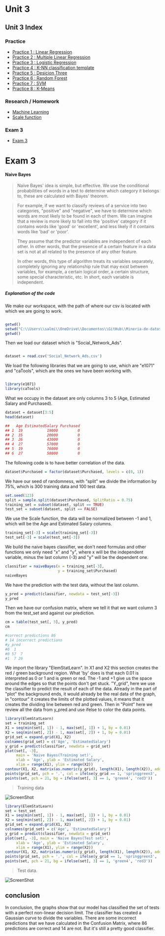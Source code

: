 # Unit 3

## Unit 3 Index

### Practice

- [Practice 1 : Linear Regression](https://github.com/SalmaFabel/Mineria_de_Datos/tree/Unit_3/Unit%203/Practices#practice-1-linear-regression)
- [Practice 2 : Multiple Linear Regression](https://github.com/SalmaFabel/Mineria_de_Datos/tree/Unit_3/Unit%203/Practices#practice-2--multiple-linear-regression)
- [Practice 3 : Logistic Regression](https://github.com/SalmaFabel/Mineria_de_Datos/tree/Unit_3/Unit%203/Practices#practice-3--logistic-regression)
- [Practice 4 : K-NN classification template](https://github.com/SalmaFabel/Mineria_de_Datos/tree/Unit_3/Unit%203/Practices#practice-4--k-nn-classification-template)
- [Practice 5 : Desicion Three](https://github.com/SalmaFabel/Mineria_de_Datos/tree/Unit_3/Unit%203/Practices#practice-5--desicion-three)
- [Practice 6 : Random Forest](https://github.com/SalmaFabel/Mineria_de_Datos/tree/Unit_3/Unit%203/Practices#practice-6--random-forest)
- [Practice 7 : SVM](https://github.com/SalmaFabel/Mineria_de_Datos/tree/Unit_3/Unit%203/Practices#practice-7-svm)
- [Practice 8 : K-Means](https://github.com/SalmaFabel/Mineria_de_Datos/tree/Unit_3/Unit%203/Practices#practice-8--k-means)

### Research / Homework

- [Machine Learning](https://github.com/SalmaFabel/Mineria_de_Datos/blob/Unit_3/Unit%203/Research%20-%20Homework/Machine%20Learning.md#machine-learning)
- [Scale function](https://github.com/SalmaFabel/Mineria_de_Datos/blob/Unit_3/Unit%203/Research%20-%20Homework/Scale.md#scale-function)


### Exam 3

- [Exam 3](https://github.com/SalmaFabel/Mineria_de_Datos/tree/Unit_3/Unit%203/Evaluation#exam-3)

# Exam 3

#### Naive Bayes 

>Naïve Bayes' idea is simple, but effective. We use the conditional probabilities of words in a text to determine which category it belongs to, these are calculated with Bayes' theorem.

>For example, if we want to classify reviews of a service into two categories, "positive" and "negative", we have to determine which words are most likely to be found in each of them. We can imagine that a review is more likely to fall into the 'positive' category if it contains words like 'good' or 'excellent', and less likely if it contains words like 'bad' or 'poor'.

>They assume that the predictor variables are independent of each other. In other words, that the presence of a certain feature in a data set is not at all related to the presence of any other feature.

>In other words, this type of algorithm treats its variables separately, completely ignoring any relationship rule that may exist between variables, for example, a certain logical order, a certain structure, some special characteristic, etc. In short, each variable is independent.

##### Explanation of the code


We make our workspace, with the path of where our csv is located with which we are going to work.

```r

getwd()
setwd("C:\\Users\\salmi\\OneDrive\\Documentos\\GitHub\\Mineria-de-datos\\Unit 3\\Evaluation")
getwd()

```

Then we load our dataset which is "Social_Network_Ads".

```r

dataset = read.csv('Social_Network_Ads.csv')

```

We load the following libraries that we are going to use, which are "e1071" and "caTools", which are the ones we have been working with.

```r

library(e1071) 
library(caTools)

```

What we occupy in the dataset are only columns 3 to 5 (Age, Estimated Salary and Purchased).

```r
dataset = dataset[3:5]
head(dataset)

##   Age EstimatedSalary Purchased
## 1  19           19000         0
## 2  35           20000         0
## 3  26           43000         0
## 4  27           57000         0
## 5  19           76000         0
## 6  27           58000         0

```

The following code is to have better correlation of the data.

```r
dataset$Purchased = factor(dataset$Purchased, levels = c(0, 1))

```

We have our seed of randomness, with "split" we divide the information by 75%, which is 300 training data and 100 test data.

```r
set.seed(123)
split = sample.split(dataset$Purchased, SplitRatio = 0.75)
training_set = subset(dataset, split == TRUE)
test_set = subset(dataset, split == FALSE)

```

We use the Scale function, the data will be normalized between -1 and 1, which will be the Age and Estimated Salary columns.

```r
training_set[-3] = scale(training_set[-3])
test_set[-3] = scale(test_set[-3])

```

We build the naive bayes classifier, we don't need formulas and other functions we only need "x" and "y", where x will be the independent variable, minus the last column (-3) and "y" will be the dependent one.

```r
classifier = naiveBayes(x = training_set[-3],
                        y = training_set$Purchased)
naiveBayes
```

We have the prediction with the test data, without the last column.

```r
y_pred = predict(classifier, newdata = test_set[-3])
y_pred
```

Then we have our confusion matrix, where we tell it that we want column 3 from the test_set and against our prediction.

```r
cm = table(test_set[, 3], y_pred)
cm

#correct predictions 86
# 14 incorrect predictions
#y_pred
#0  1
#0 57  7
#1  7 29

```

We import the library "ElemStatLearn". In X1 and X2 this section creates the red / green background region. What 'by' does is that each 0.01 is interpreted as 0 or 1 and is green or red. The -1 and +1 give us the space around the edges so that the points don't get stuck.
"Y_grid", here we use the classifier to predict the result of each of the data. Already in the part of "plot" the background ends, it would already be the real data of the graph, in "contour" it creates the limits of the plotted values, it means that it creates the dividing line between red and green. Then in "Point" here we review all the data from y_pred and use ifelse to color the data points.


```r
library(ElemStatLearn)
set = training_set
X1 = seq(min(set[, 1]) - 1, max(set[, 1]) + 1, by = 0.01)
X2 = seq(min(set[, 2]) - 1, max(set[, 2]) + 1, by = 0.01)
grid_set = expand.grid(X1, X2)
colnames(grid_set) = c('Age', 'EstimatedSalary')
y_grid = predict(classifier, newdata = grid_set)
plot(set[, -3],
     main = 'Naive Bayes(Training set)',
     xlab = 'Age', ylab = 'Estimated Salary',
     xlim = range(X1), ylim = range(X2))
contour(X1, X2, matrix(as.numeric(y_grid), length(X1), length(X2)), add = TRUE)
points(grid_set, pch = '.', col = ifelse(y_grid == 1, 'springgreen3', 'tomato'))
points(set, pch = 21, bg = ifelse(set[, 3] == 1, 'green4', 'red3'))

```
>Training data

![ScreenShot](https://github.com/SalmaFabel/IMG/blob/main/naivebayesR1.PNG)

```r
library(ElemStatLearn)
set = test_set
X1 = seq(min(set[, 1]) - 1, max(set[, 1]) + 1, by = 0.01)
X2 = seq(min(set[, 2]) - 1, max(set[, 2]) + 1, by = 0.01)
grid_set = expand.grid(X1, X2)
colnames(grid_set) = c('Age', 'EstimatedSalary')
y_grid = predict(classifier, newdata = grid_set)
plot(set[, -3], main = 'Naive Bayes(Test set)',
     xlab = 'Age', ylab = 'Estimated Salary',
     xlim = range(X1), ylim = range(X2))
contour(X1, X2, matrix(as.numeric(y_grid), length(X1), length(X2)), add = TRUE)
points(grid_set, pch = '.', col = ifelse(y_grid == 1, 'springgreen3', 'tomato'))
points(set, pch = 21, bg = ifelse(set[, 3] == 1, 'green4', 'red3'))

```

>Test data.

![ScreenShot](https://github.com/SalmaFabel/IMG/blob/main/naivebayesR2.PNG)

## conclusion

In conclusion, the graphs show that our model has classified the set of tests with a perfect non-linear decision limit.
The classifier has created a Gaussian curve to divide the variables. There are some incorrect predictions that we have calculated in the Confusion Matrix, where 86 predictions are correct and 14 are not. But it's still a pretty good  classifier.